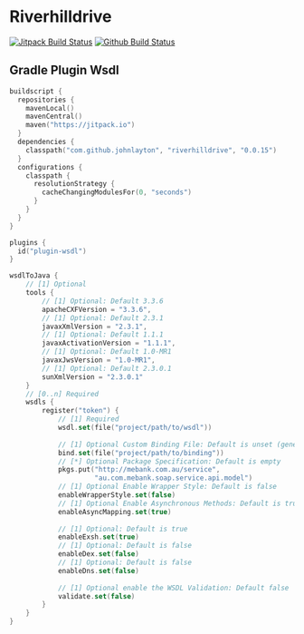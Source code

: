 # Riverhilldrive

[![Jitpack Build Status](https://jitpack.io/v/johnlayton/riverhilldrive.svg)](https://jitpack.io/#johnlayton/riverhilldrive)
[![Github Build Status](https://github.com/johnlayton/riverhilldrive/workflows/main/badge.svg)](https://github.com/johnlayton/riverhilldrive/actions)

## Gradle Plugin Wsdl

```kts
buildscript {
  repositories {
    mavenLocal()
    mavenCentral()
    maven("https://jitpack.io")
  }
  dependencies {
    classpath("com.github.johnlayton", "riverhilldrive", "0.0.15")
  }
  configurations {
    classpath {
      resolutionStrategy {
        cacheChangingModulesFor(0, "seconds")
      }
    }
  }
}
```

```kts
plugins {
  id("plugin-wsdl")
}
```

```kts
wsdlToJava {
    // [1] Optional
    tools {
        // [1] Optional: Default 3.3.6
        apacheCXFVersion = "3.3.6",
        // [1] Optional: Default 2.3.1
        javaxXmlVersion = "2.3.1",
        // [1] Optional: Default 1.1.1
        javaxActivationVersion = "1.1.1",
        // [1] Optional: Default 1.0-MR1
        javaxJwsVersion = "1.0-MR1",
        // [1] Optional: Default 2.3.0.1
        sunXmlVersion = "2.3.0.1"
    }
    // [0..n] Required
    wsdls {
        register("token") {
            // [1] Required
            wsdl.set(file("project/path/to/wsdl"))
    
            // [1] Optional Custom Binding File: Default is unset (generated bindings)
            bind.set(file("project/path/to/binding"))
            // [*] Optional Package Specification: Default is empty
            pkgs.put("http://mebank.com.au/service", 
                     "au.com.mebank.soap.service.api.model")
            // [1] Optional Enable Wrapper Style: Default is false
            enableWrapperStyle.set(false)
            // [1] Optional Enable Asynchronous Methods: Default is true
            enableAsyncMapping.set(true)
    
            // [1] Optional: Default is true
            enableExsh.set(true)
            // [1] Optional: Default is false
            enableDex.set(false)
            // [1] Optional: Default is false
            enableDns.set(false)
    
            // [1] Optional enable the WSDL Validation: Default false
            validate.set(false)
        }   
    }
}
```